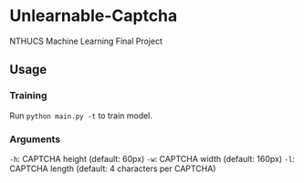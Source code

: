 # Unlearnable-Captcha
NTHUCS Machine Learning Final Project 

## Usage

### Training
Run `python main.py -t` to train model.

### Arguments
`-h`: CAPTCHA height (default: 60px)
`-w`: CAPTCHA width (default: 160px)
`-l`: CAPTCHA length (default: 4 characters per CAPTCHA)

